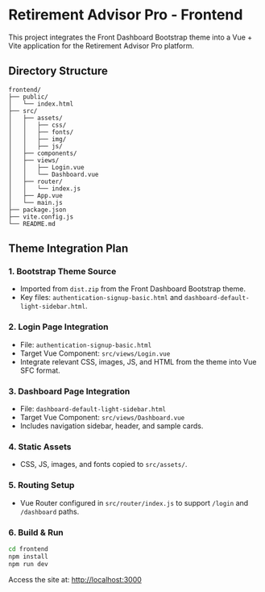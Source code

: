 
# Retirement Advisor Pro - Frontend

This project integrates the Front Dashboard Bootstrap theme into a Vue + Vite application for the Retirement Advisor Pro platform.

## Directory Structure

```
frontend/
├── public/
│   └── index.html
├── src/
│   ├── assets/
│   │   ├── css/
│   │   ├── fonts/
│   │   ├── img/
│   │   ├── js/
│   ├── components/
│   ├── views/
│   │   ├── Login.vue
│   │   └── Dashboard.vue
│   ├── router/
│   │   └── index.js
│   ├── App.vue
│   └── main.js
├── package.json
├── vite.config.js
└── README.md
```

## Theme Integration Plan

### 1. Bootstrap Theme Source
- Imported from `dist.zip` from the Front Dashboard Bootstrap theme.
- Key files: `authentication-signup-basic.html` and `dashboard-default-light-sidebar.html`.

### 2. Login Page Integration
- File: `authentication-signup-basic.html`
- Target Vue Component: `src/views/Login.vue`
- Integrate relevant CSS, images, JS, and HTML from the theme into Vue SFC format.

### 3. Dashboard Page Integration
- File: `dashboard-default-light-sidebar.html`
- Target Vue Component: `src/views/Dashboard.vue`
- Includes navigation sidebar, header, and sample cards.

### 4. Static Assets
- CSS, JS, images, and fonts copied to `src/assets/`.

### 5. Routing Setup
- Vue Router configured in `src/router/index.js` to support `/login` and `/dashboard` paths.

### 6. Build & Run
```bash
cd frontend
npm install
npm run dev
```

Access the site at: [http://localhost:3000](http://localhost:3000)

